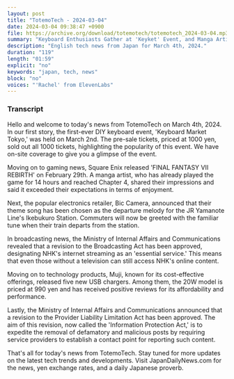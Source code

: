 ```yaml
---
layout: post
title: "TotemoTech - 2024-03-04"
date: 2024-03-04 09:38:47 +0900
file: https://archive.org/download/totemotech/totemotech_2024-03-04.mp3
summary: "Keyboard Enthusiasts Gather at 'Keyket' Event, and Manga Artist Shares Impressions of 'FF7 Rebirth', & more…"
description: "English tech news from Japan for March 4th, 2024."
duration: "119"
length: "01:59"
explicit: "no"
keywords: "japan, tech, news"
block: "no"
voices: "'Rachel' from ElevenLabs"
---
```


### Transcript

Hello and welcome to today's news from TotemoTech on March 4th, 2024. In our first story, the first-ever DIY keyboard event, 'Keyboard Market Tokyo,' was held on March 2nd. The pre-sale tickets, priced at 1000 yen, sold out all 1000 tickets, highlighting the popularity of this event. We have on-site coverage to give you a glimpse of the event.

Moving on to gaming news, Square Enix released 'FINAL FANTASY VII REBIRTH' on February 29th. A manga artist, who has already played the game for 14 hours and reached Chapter 4, shared their impressions and said it exceeded their expectations in terms of enjoyment.

Next, the popular electronics retailer, Bic Camera, announced that their theme song has been chosen as the departure melody for the JR Yamanote Line's Ikebukuro Station. Commuters will now be greeted with the familiar tune when their train departs from the station.

In broadcasting news, the Ministry of Internal Affairs and Communications revealed that a revision to the Broadcasting Act has been approved, designating NHK's internet streaming as an 'essential service.' This means that even those without a television can still access NHK's online content.

Moving on to technology products, Muji, known for its cost-effective offerings, released five new USB chargers. Among them, the 20W model is priced at 990 yen and has received positive reviews for its affordability and performance.

Lastly, the Ministry of Internal Affairs and Communications announced that a revision to the Provider Liability Limitation Act has been approved. The aim of this revision, now called the 'Information Protection Act,' is to expedite the removal of defamatory and malicious posts by requiring service providers to establish a contact point for reporting such content.

That's all for today's news from TotemoTech. Stay tuned for more updates on the latest tech trends and developments.   Visit JapanDailyNews.com for the news, yen exchange rates, and a daily Japanese proverb.
